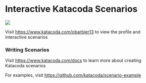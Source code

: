 # Interactive Katacoda Scenarios

[![](http://shields.katacoda.com/katacoda/obarbier13/count.svg)](https://www.katacoda.com/obarbier13 "Get your profile on Katacoda.com")

Visit https://www.katacoda.com/obarbier13 to view the profile and interactive scenarios

### Writing Scenarios
Visit https://www.katacoda.com/docs to learn more about creating Katacoda scenarios

For examples, visit https://github.com/katacoda/scenario-example

